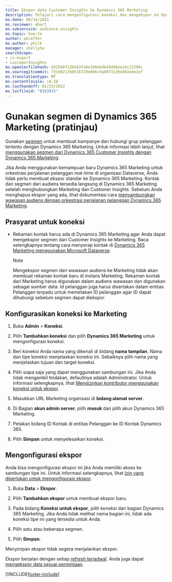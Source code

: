 ```yaml
---
title: Ekspor data Customer Insights ke Dynamics 365 Marketing
description: Pelajari cara mengonfigurasi koneksi dan mengekspor ke Dynamics 365 Marketing.
ms.date: 08/24/2021
ms.reviewer: mhart
ms.subservice: audience-insights
ms.topic: how-to
author: pkieffer
ms.author: philk
manager: shellyha
searchScope:
- ci-export
- customerInsights
ms.openlocfilehash: d3254bf13b843fe8e1b6e6db49dd6ee1dc22290c
ms.sourcegitcommit: 73cb021760516729e696c9a90731304d92e0e1ef
ms.translationtype: MT
ms.contentlocale: id-ID
ms.lasthandoff: 02/25/2022
ms.locfileid: "8353915"
---
```

# <a name="use-segments-in-dynamics-365-marketing-preview"></a>Gunakan segmen di Dynamics 365 Marketing (pratinjau)



Gunakan [segmen](segments.md) untuk membuat kampanye dan hubungi grup pelanggan tertentu dengan Dynamics 365 Marketing. Untuk informasi lebih lanjut, lihat [menggunakan segmen dari Dynamics 365 Customer Insights dengan Dynamics 365 Marketing](/dynamics365/marketing/customer-insights-segments).

Jika Anda menggunakan kemampuan baru Dynamics 365 Marketing untuk orkestrasi perjalanan pelanggan real-time di organisasi Dataverse, Anda tidak perlu membuat ekspor standar ke Dynamics 365 Marketing. Kontak dan segmen dari audiens tersedia langsung di Dynamics 365 Marketing setelah menghubungkan Marketing dan Customer Insights. Sebelum Anda menghapus ekspor yang ada, lihat dokumentasi cara [menyambungkan wawasan audiens dengan orkestrasi perjalanan pelanggan Dynamics 365 Marketing](/dynamics365/marketing/real-time-marketing-ci-profile).

## <a name="prerequisite-for-a-connection"></a>Prasyarat untuk koneksi

- Rekaman kontak harus ada di Dynamics 365 Marketing agar Anda dapat mengekspor segmen dari Customer Insights ke Marketing. Baca selengkapnya tentang cara menyerap kontak di [Dynamics 365 Marketing menggunakan Microsoft Dataverse](connect-power-query.md).

  > [!NOTE]
  > Mengekspor segmen dari wawasan audiens ke Marketing tidak akan membuat rekaman kontak baru di instans Marketing. Rekaman kontak dari Marketing harus digunakan dalam audiens wawasan dan digunakan sebagai sumber data. Id pelanggan juga harus disertakan dalam entitas Pelanggan terpadu untuk memetakan ID pelanggan agar ID dapat dihubungi sebelum segmen dapat diekspor.

## <a name="set-up-connection-to-marketing"></a>Konfigurasikan koneksi ke Marketing

1. Buka **Admin** > **Koneksi**.

1. Pilih **Tambahkan koneksi** dan pilih **Dynamics 365 Marketing** untuk mengonfigurasi koneksi.

1. Beri koneksi Anda nama yang dikenali di bidang **nama tampilan**. Nama dan tipe koneksi menjelaskan koneksi ini. Sebaiknya pilih nama yang menjelaskan tujuan dan target koneksi.

1. Pilih siapa saja yang dapat menggunakan sambungan ini. Jika Anda tidak mengambil tindakan, defaultnya adalah Administrator. Untuk informasi selengkapnya, lihat [Mengizinkan kontributor menggunakan koneksi untuk ekspor](connections.md#allow-contributors-to-use-a-connection-for-exports).

1. Masukkan URL Marketing organisasi di **bidang alamat server**.

1. Di Bagian **akun admin server**, pilih **masuk** dan pilih akun Dynamics 365 Marketing.

1. Petakan bidang ID Kontak di entitas Pelanggan ke ID Kontak Dynamics 365.

1. Pilih **Simpan** untuk menyelesaikan koneksi. 

## <a name="configure-an-export"></a>Mengonfigurasi ekspor

Anda bisa mengonfigurasi ekspor ini jika Anda memiliki akses ke sambungan tipe ini. Untuk informasi selengkapnya, lihat [Izin yang diperlukan untuk mengonfigurasi ekspor](export-destinations.md#set-up-a-new-export).

1. Buka **Data** > **Ekspor**.

1. Pilih **Tambahkan ekspor** untuk membuat ekspor baru.

1. Pada bidang **Koneksi untuk ekspor**, pilih koneksi dari bagian Dynamics 365 Marketing. Jika Anda tidak melihat nama bagian ini, tidak ada koneksi tipe ini yang tersedia untuk Anda.

1. Pilih satu atau beberapa segmen.

1. Pilih **Simpan**.

Menyimpan ekspor tidak segera menjalankan ekspor.

Ekspor berjalan dengan setiap [refresh terjadwal](system.md#schedule-tab). Anda juga dapat [mengekspor data sesuai permintaan](export-destinations.md#run-exports-on-demand). 

[!INCLUDE[footer-include](../includes/footer-banner.md)]
